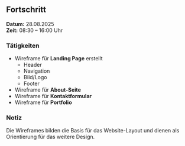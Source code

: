 ## Fortschritt

**Datum:** 28.08.2025  
**Zeit:** 08:30 – 16:00 Uhr  

### Tätigkeiten
- Wireframe für **Landing Page** erstellt  
  - Header  
  - Navigation  
  - Bild/Logo  
  - Footer  
- Wireframe für **About-Seite**  
- Wireframe für **Kontaktformular**  
- Wireframe für **Portfolio**  

### Notiz
Die Wireframes bilden die Basis für das Website-Layout und dienen als Orientierung für das weitere Design.
